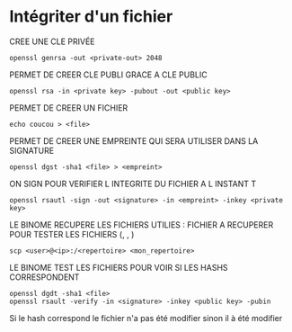 # Intégriter d'un fichier

CREE UNE CLE PRIVÉE
```
openssl genrsa -out <private-out> 2048
```

PERMET DE CREER CLE PUBLI GRACE A CLE PUBLIC
```
openssl rsa -in <private key> -pubout -out <public key> 
```

PERMET DE CREER UN FICHIER
```
echo coucou > <file>
```

PERMET DE CREER UNE EMPREINTE QUI SERA UTILISER DANS LA SIGNATURE
```
openssl dgst -sha1 <file> > <empreint>
```

ON SIGN POUR VERIFIER L INTEGRITE DU FICHIER A L INSTANT T
```
openssl rsautl -sign -out <signature> -in <empreint> -inkey <private key> 
```

LE BINOME RECUPERE LES FICHIERS UTILIES :
FICHIER A RECUPERER POUR TESTER LES FICHIERS (<file>, <signature>, <public key>)
```
scp <user>@<ip>:/<repertoire> <mon_repertoire>
```

LE BINOME TEST LES FICHIERS POUR VOIR SI LES HASHS CORRESPONDENT
```
openssl dgdt -sha1 <file>
openssl rsault -verify -in <signature> -inkey <public key> -pubin
```

Si le hash correspond le fichier n'a pas été modifier sinon il à été modifier
